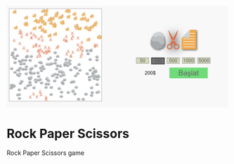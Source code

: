 <p align="center">
  <img src="./screenshot.png" alt="Screenhot"/>
</p>

# Rock Paper Scissors
 Rock Paper Scissors game
